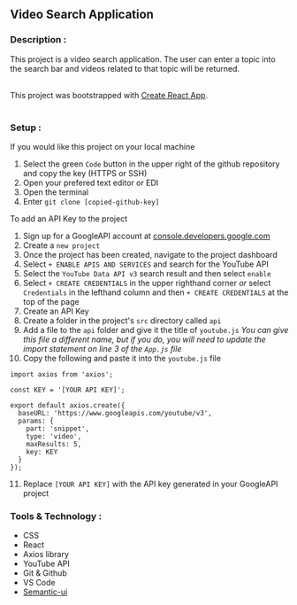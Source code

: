 ## Video Search Application

### Description :
This project is a video search application. The user can enter a topic into the search bar and videos related to that topic will be returned.  
<br/>

This project was bootstrapped with [Create React App](https://github.com/facebook/create-react-app).  
<br/>  

### Setup :

If you would like this project on your local machine
1. Select the green `Code` button in the upper right of the github repository and copy the key (HTTPS or SSH)
2. Open your prefered text editor or EDI
3. Open the terminal
4. Enter `git clone [copied-github-key]`

To add an API Key to the project
1. Sign up for a GoogleAPI account at [console.developers.google.com](https://console.developers.google.com/)
2. Create a `new project`
3. Once the project has been created, navigate to the project dashboard
4. Select `+ ENABLE APIS AND SERVICES` and search for the YouTube API
5. Select the `YouTube Data API v3` search result and then select `enable`
6. Select `+ CREATE CREDENTIALS` in the upper righthand corner *or* select `Credentials` in the lefthand column and then `+ CREATE CREDENTIALS` at the top of the page
7. Create an API Key
8. Create a folder in the project's `src` directory called `api`
9. Add a file to the `api` folder and give it the title of `youtube.js` *You can give this file a different name, but if you do, you will need to update the import statement on line 3 of the `App.js` file*
10. Copy the following and paste it into the `youtube.js` file
```
import axios from 'axios';

const KEY = '[YOUR API KEY]';

export default axios.create({
  baseURL: 'https://www.googleapis.com/youtube/v3',
  params: {
    part: 'snippet',
    type: 'video',
    maxResults: 5,
    key: KEY
  }
});
```
11. Replace `[YOUR API KEY]` with the API key generated in your GoogleAPI project


### Tools & Technology :
* CSS
* React
* Axios library
* YouTube API 
* Git & Github
* VS Code
* [Semantic-ui](https://semantic-ui.com/views/card.html)  
<br/>
